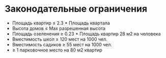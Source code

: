# Законодательные ограничения

- Площадь квартир ≤ 2.3 * Площадь квартала
- Высота домов ≤ Max разрешенная высота
- Площадь озеленения ≥ 0.23 * Площадь квартир 28 м2 на человека
- Вместимость школ ≥ 120 мест на 1000 чел. 
- Вместимость садиков ≥ 55 мест на 1000 чел. 
- ≥ 1 парковочное место на 80 м2 квартир
